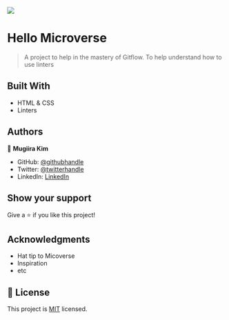 ![](https://img.shields.io/badge/Microverse-blueviolet)

# Hello Microverse

> A project to help in the mastery of Gitflow.
> To help understand how to use linters


## Built With

- HTML & CSS
- Linters

## Authors

👤 **Mugiira Kim**

- GitHub: [@githubhandle](https://github.com/Mugiira-Kim)
- Twitter: [@twitterhandle](https://twitter.com/@Bbm-Cru)
- LinkedIn: [LinkedIn](https://linkedin.com/in/Mugiirakim)




## Show your support

Give a ⭐️ if you like this project!

## Acknowledgments

- Hat tip to Micoverse
- Inspiration
- etc

## 📝 License

This project is [MIT](./MIT.md) licensed.
